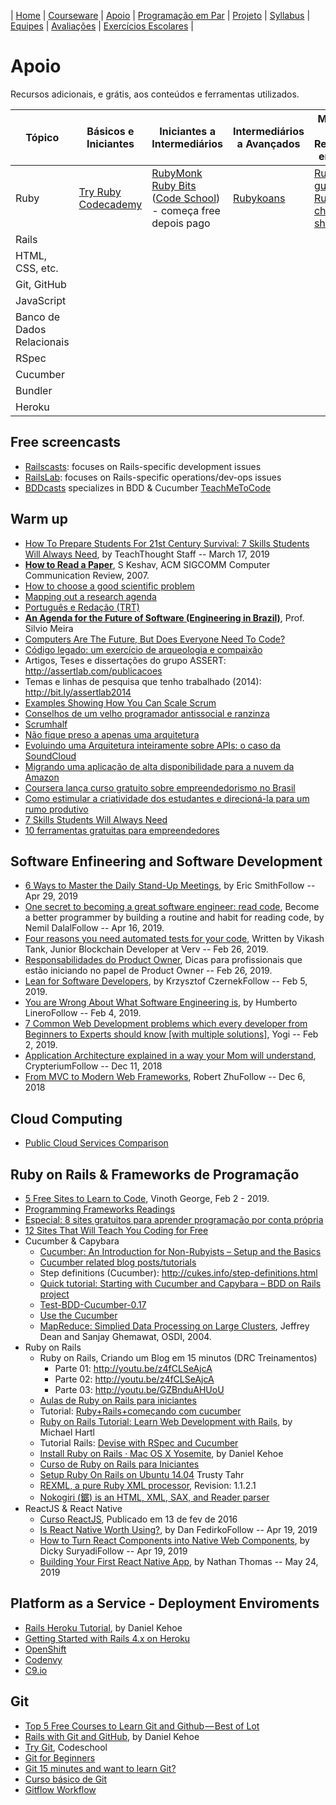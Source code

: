 | [Home](https://github.com/vinicius3w/if977) | [Courseware](/pages/courseware.md) | [Apoio](/pages/apoio.md) | [Programação em Par](/pages/pairprogramming.md) | [Projeto](/pages/projeto.md) | [Syllabus](/pages/syllabus.md) | [Equipes](/pages/equipes.md) | [Avaliações](/pages/avaliacoes.md) | [Exercícios Escolares](/pages/exerciciosescolares.md) |

# Apoio

Recursos adicionais, e grátis, aos conteúdos e ferramentas utilizados.

| Tópico                     | Básicos e Iniciantes                                                              | Iniciantes a Intermediários                                                                                                                                                             | Intermediários a Avançados         | Materiais de Referência em Geral                                                                                                      |
| -------------------------- | --------------------------------------------------------------------------------- | --------------------------------------------------------------------------------------------------------------------------------------------------------------------------------------- | ---------------------------------- | ------------------------------------------------------------------------------------------------------------------------------------- |
| Ruby                       | [Try Ruby](http://www.tryruby.org/) <BR> [Codecademy](http://www.codecademy.com/) | [RubyMonk](http://rubymonk.com/) <BR> [Ruby Bits](https://www.codeschool.com/courses/ruby-bits) ([Code School](https://www.codeschool.com/courses/ruby-bits)) - começa free depois pago | [Rubykoans](http://rubykoans.com/) | [Ruby style guide](https://github.com/styleguide/ruby) <BR> [Ruby cheat sheet](http://www.zenspider.com/Languages/Ruby/QuickRef.html) |
| Rails                      |                                                                                   |                                                                                                                                                                                         |                                    |                                                                                                                                       |
| HTML, CSS, etc.            |                                                                                   |                                                                                                                                                                                         |                                    |                                                                                                                                       |
| Git, GitHub                |                                                                                   |                                                                                                                                                                                         |                                    |                                                                                                                                       |
| JavaScript                 |                                                                                   |                                                                                                                                                                                         |                                    |                                                                                                                                       |
| Banco de Dados Relacionais |                                                                                   |                                                                                                                                                                                         |                                    |                                                                                                                                       |
| RSpec                      |                                                                                   |                                                                                                                                                                                         |                                    |                                                                                                                                       |
| Cucumber                   |                                                                                   |                                                                                                                                                                                         |                                    |                                                                                                                                       |
| Bundler                    |                                                                                   |                                                                                                                                                                                         |                                    |                                                                                                                                       |
| Heroku                     |                                                                                   |                                                                                                                                                                                         |                                    |                                                                                                                                       |

## Free screencasts

- [Railscasts](http://railscasts.com/): focuses on Rails-specific development issues
- [RailsLab](http://railslab.newrelic.com/): focuses on Rails-specific operations/dev-ops issues
- [BDDcasts](http://bddcasts.com/) specializes in BDD & Cucumber [TeachMeToCode](http://teachmetocode.com/)

## Warm up

- [How To Prepare Students For 21st Century Survival: 7 Skills Students Will Always Need](https://www.teachthought.com/the-future-of-learning/how-to-prepare-student-for-21st-century-survival/), by TeachThought Staff -- March 17, 2019
- [**How to Read a Paper**](https://drive.google.com/a/cin.ufpe.br/file/d/0Bxt1VZoj3lGuR2tQWE5sTTdzYTA/edit?usp=sharing), S Keshav, ACM SIGCOMM Computer Communication Review, 2007.
- [How to choose a good scientific problem](https://drive.google.com/open?id=0Bxt1VZoj3lGucElPSnlfMjRnbXM&authuser=0)
- [Mapping out a research agenda](https://drive.google.com/open?id=0Bxt1VZoj3lGucElPSnlfMjRnbXM&authuser=0)
- [Português e Redação (TRT)](https://drive.google.com/open?id=0Bxt1VZoj3lGucElPSnlfMjRnbXM&authuser=0)
- [**An Agenda for the Future of Software (Engineering in Brazil)**](https://youtu.be/eujhiejLL7c), Prof. Silvio Meira
- [Computers Are The Future, But Does Everyone Need To Code?](http://n.pr/1kzKwQA)
- [Código legado: um exercício de arqueologia e compaixão](http://www.itexto.net/devkico/?p=2073)
- Artigos, Teses e dissertações do grupo ASSERT: <http://assertlab.com/publicacoes>
- Temas e linhas de pesquisa que tenho trabalhado (2014): <http://bit.ly/assertlab2014>
- [Examples Showing How You Can Scale Scrum](http://www.infoq.com/news/2014/05/examples-scale-scrum)
- [Conselhos de um velho programador antissocial e ranzinza](http://gizmodo.uol.com.br/conselhos-de-um-velho-programador-antissocial-e-ranzinza/)
- [Scrumhalf](http://myscrumhalf.com/?lang=en)
- [Não fique preso a apenas uma arquitetura](http://www.infoq.com/br/presentations/nao-fique-preso-a-uma-arquitetura)
- [Evoluindo uma Arquitetura inteiramente sobre APIs: o caso da SoundCloud](http://www.infoq.com/br/presentations/evoluindo-uma-arquitetura-soundcloud)
- [Migrando uma aplicação de alta disponibilidade para a nuvem da Amazon](http://www.infoq.com/br/interviews/joao-talles-migrando-cloud-amazon)
- [Coursera lança curso gratuito sobre empreendedorismo no Brasil](http://idgnow.com.br/internet/2015/08/11/coursera-lanca-curso-gratuito-sobre-empreendedorismo-no-brasil/)
- [Como estimular a criatividade dos estudantes e direcioná-la para um rumo produtivo](http://noticias.universia.com.br/educacao/noticia/2015/01/15/1118281/professor-descubra-15-maneiras-estimular-criatividade-alunos.html)
- [7 Skills Students Will Always Need](http://www.teachthought.com/learning/how-to-prepare-student-for-21st-century-survival/)
- [10 ferramentas gratuitas para empreendedores](https://catracalivre.com.br/geral/empreendedorismo/indicacao/10-ferramentas-gratuitas-para-empreendedores/)

## Software Enfineering and Software Development

- [6 Ways to Master the Daily Stand-Up Meetings](http://bit.ly/2PxT9Ny), by Eric SmithFollow -- Apr 29, 2019
- [One secret to becoming a great software engineer: read code](http://bit.ly/2PcKDn3), Become a better programmer by building a routine and habit for reading code, by Nemil DalalFollow -- Apr 16, 2019.
- [Four reasons you need automated tests for your code](https://hackernoon.com/four-reasons-you-need-automated-tests-for-your-code-3fd4f6f4e720), Written by Vikash Tank, Junior Blockchain Developer at Verv -- Feb 26, 2019.
- [Responsabilidades do Product Owner](https://youtu.be/EVMkjmoZD8g), Dicas para profissionais que estão iniciando no papel de Product Owner -- Feb 26, 2019.
- [Lean for Software Developers](https://hackernoon.com/lean-for-software-developers-15021cfb382c), by Krzysztof CzernekFollow -- Feb 5, 2019.
- [You are Wrong About What Software Engineering is](https://hackernoon.com/you-are-wrong-about-what-software-engineering-is-e17f471c451b), by Humberto LineroFollow -- Feb 4, 2019.
- [7 Common Web Development problems which every developer from Beginners to Experts should know [with multiple solutions]](https://hackernoon.com/7-common-web-development-problems-which-every-developer-from-beginners-to-experts-should-know-with-47a7d2e9367f), Yogi -- Feb 2, 2019.
- [Application Architecture explained in a way your Mom will understand](http://bit.ly/2TVRLty), CrypteriumFollow -- Dec 11, 2018
- [From MVC to Modern Web Frameworks](http://bit.ly/2OrCxH1), Robert ZhuFollow -- Dec 6, 2018

## Cloud Computing

- [Public Cloud Services Comparison](http://comparecloud.in)

## Ruby on Rails & Frameworks de Programação

- [5 Free Sites to Learn to Code](https://hackernoon.com/5-free-sites-to-learn-to-code-c9c87ce24f5d), Vinoth George, Feb 2 - 2019.
- [Programming Frameworks Readings](https://docs.google.com/document/d/1j9AQWMTTniFiChKyV92lRbG8HFqX0EtIHITf-WZifVw/edit?usp=sharing)
- [Especial: 8 sites gratuitos para aprender programação por conta própria](http://idgnow.com.br/internet/2015/08/11/conheca-8-sites-gratuitos-para-aprender-programacao-por-conta-propria/)
- [12 Sites That Will Teach You Coding for Free](http://www.entrepreneur.com/article/250323)
- Cucumber & Capybara
  - [Cucumber: An Introduction for Non-Rubyists – Setup and the Basics](https://blog.codecentric.de/en/2013/08/cucumber-setup-basics/)
  - [Cucumber related blog posts/tutorials](https://github.com/cucumber/cucumber/wiki/tutorials-and-related-blog-posts)
  - Step definitions (Cucumber): <http://cukes.info/step-definitions.html>
  - [Quick tutorial: Starting with Cucumber and Capybara – BDD on Rails project](http://loudcoding.com/posts/quick-tutorial-starting-with-cucumber-and-capybara-bdd-on-rails-project/)
  - [Test-BDD-Cucumber-0.17](http://search.cpan.org/~bdr/Test-BDD-Cucumber-0.17/lib/Test/BDD/Cucumber/Manual/Tutorial.pod)
  - [Use the Cucumber](https://peepcode.com/products/cucumber)
  - [MapReduce: Simplied Data Processing on Large Clusters](http://static.googleusercontent.com/media/research.google.com/en//archive/mapreduce-osdi04.pdf), Jeffrey Dean and Sanjay Ghemawat, OSDI, 2004.
- Ruby on Rails
  - Ruby on Rails, Criando um Blog em 15 minutos (DRC Treinamentos)
    - Parte 01: <http://youtu.be/z4fCLSeAjcA>
    - Parte 02: <http://youtu.be/z4fCLSeAjcA>
    - Parte 03: <http://youtu.be/GZBnduAHUoU>
  - [Aulas de Ruby on Rails para iniciantes](https://www.youtube.com/channel/UCwf9gicXucOZrWT8s7mm6ZQ)
  - Tutorial: [Ruby+Rails+começando com cucumber](http://ricardo.zn.inf.br/tag/qualidade-de-software/)
  - [Ruby on Rails Tutorial: Learn Web Development with Rails](http://ruby.railstutorial.org/chapters/beginning), by Michael Hartl
  - Tutorial Rails: [Devise with RSpec and Cucumber](http://railsapps.github.io/tutorial-rails-devise-rspec-cucumber.html)
  - [Install Ruby on Rails · Mac OS X Yosemite](http://railsapps.github.io/installrubyonrails-mac.html), by Daniel Kehoe
  - [Curso de Ruby on Rails para Iniciantes](https://www.youtube.com/playlist?list=PLe3LRfCs4go-mkvHRMSXEOG-HDbzesyaP&feature=c4-feed-u)
  - [Setup Ruby On Rails on Ubuntu 14.04](https://gorails.com/setup/ubuntu/14.04) Trusty Tahr
  - [REXML, a pure Ruby XML processor](http://www.germane-software.com/software/rexml/docs/tutorial.html), Revision: 1.1.2.1
  - [Nokogiri (鋸) is an HTML, XML, SAX, and Reader parser](https://nokogiri.org)
- ReactJS & React Native
  - [Curso ReactJS](https://www.youtube.com/watch?v=y08X0vpd6q4&list=PLBYDCXNKhWkfPwHrV3CqEakyI1eUfen8k), Publicado em 13 de fev de 2016
  - [Is React Native Worth Using?](http://bit.ly/2Va8NEg), by Dan FedirkoFollow -- Apr 19, 2019
  - [How to Turn React Components into Native Web Components](http://bit.ly/2VfU8r6), by Dicky SuryadiFollow -- Apr 19, 2019
  - [Building Your First React Native App](https://hackernoon.com/building-your-first-react-native-app-77a192734ff1), by Nathan Thomas -- May 24, 2019

## Platform as a Service - Deployment Enviroments

- [Rails Heroku Tutorial](http://railsapps.github.io/rails-heroku-tutorial.html), by Daniel Kehoe
- [Getting Started with Rails 4.x on Heroku](https://devcenter.heroku.com/articles/getting-started-with-rails4)
- [OpenShift](https://www.openshift.com/)
- [Codenvy](http://codenvy.com)
- [C9.io](http://www.c9.io/)

## Git

- [Top 5 Free Courses to Learn Git and Github — Best of Lot](https://hackernoon.com/top-5-free-courses-to-learn-git-and-github-best-of-lot-2f394c6533b0)
- [Rails with Git and GitHub](http://railsapps.github.io/rails-git.html), by Daniel Kehoe
- [Try Git](https://www.codeschool.com/courses/try-git), Codeschool
- [Git for Beginners](http://www.sitepoint.com/git-for-beginners/)
- [Git 15 minutes and want to learn Git?](https://try.github.io/levels/1/challenges/1)
- [Curso básico de Git ](https://www.youtube.com/playlist?list=PLInBAd9OZCzzHBJjLFZzRl6DgUmOeG3H0)
- [Gitflow Workflow](https://www.atlassian.com/git/tutorials/comparing-workflows/gitflow-workflow)

